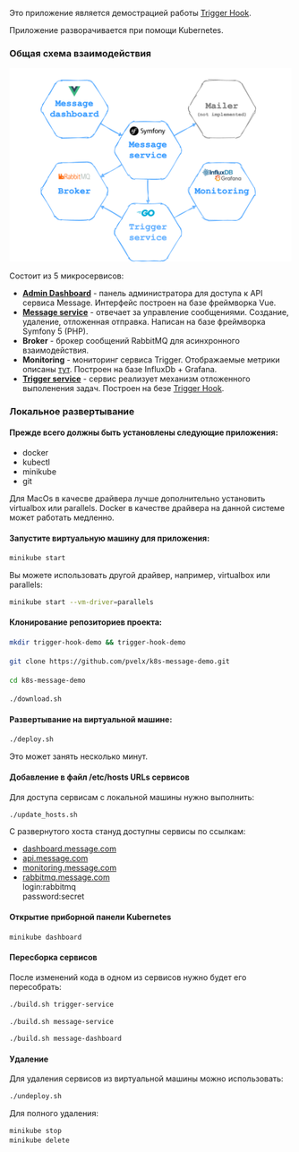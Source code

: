 Это приложение является демострацией работы 
[Trigger Hook](https://github.com/pvelx/triggerhook).  

Приложение разворачивается при помощи Kubernetes.

### Общая схема взаимодействия
![Общая схема взаимодействия](./services.png)

Состоит из 5 микросервисов:
- **[Admin Dashboard](https://github.com/pvelx/message-dashboard-demo)** - панель администратора для доступа к API сервиса Message. Интерфейс построен на базе фреймворка Vue.
- **[Message service](https://github.com/pvelx/message-service-demo)** - отвечает за управление сообщениями. Создание, удаление, отложенная отправка. Написан на базе фреймворка Symfony 5 (PHP).
- **Broker** - брокер сообщений RabbitMQ для асинхронного взаимодействия.
- **Monitoring** - мониторинг сервиса Trigger. Отображаемые метрики описаны [тут](https://github.com/pvelx/triggerhook#%D0%BF%D1%80%D0%B8%D0%BD%D1%86%D0%B8%D0%BF-%D1%80%D0%B0%D0%B1%D0%BE%D1%82%D1%8B). Построен на базе InfluxDb + Grafana.
- **[Trigger service](https://github.com/pvelx/trigger-service-demo)** - сервис реализует механизм отложенного выполенения задач. Построен на безе [Trigger Hook](https://github.com/pvelx/triggerhook).


### Локальное развертывание

#### Прежде всего должны быть установлены следующие приложения:
- docker
- kubectl
- minikube
- git

Для MacOs в качесве драйвера лучше дополнительно установить virtualbox или parallels. Docker в качестве драйвера на данной системе может работать медленно. 

#### Запустите виртуальную машину для приложения:
```bash
minikube start
```
Вы можете использовать другой драйвер, например, virtualbox или parallels:
```bash
minikube start --vm-driver=parallels
```
#### Клонирование репозиториев проекта:
```bash
mkdir trigger-hook-demo && trigger-hook-demo

git clone https://github.com/pvelx/k8s-message-demo.git

cd k8s-message-demo

./download.sh
```

#### Развертывание на виртуальной машине:
```bash
./deploy.sh
```
Это может занять несколько минут.

#### Добавление в файл /etc/hosts URLs сервисов
Для доступа сервисам с локальной машины нужно выполнить:
```bash
./update_hosts.sh
```
С развернутого хоста стануд доступны сервисы по ссылкам:
- [dashboard.message.com](http://dashboard.message.com)
- [api.message.com](http://api.message.com)
- [monitoring.message.com](http://monitoring.message.com)
- [rabbitmq.message.com](http://rabbitmq.message.com)  
    login:rabbitmq  
    password:secret

#### Открытие приборной панели Kubernetes
```bash
minikube dashboard
```

#### Пересборка сервисов
После изменений кода в одном из сервисов нужно будет его пересобрать:

```bash
./build.sh trigger-service
```

```bash
./build.sh message-service
```

```bash
./build.sh message-dashboard
```

#### Удаление
Для удаления сервисов из виртуальной машины можно использовать:
```bash
./undeploy.sh
```
Для полного удаления:
```bash
minikube stop
minikube delete
```



